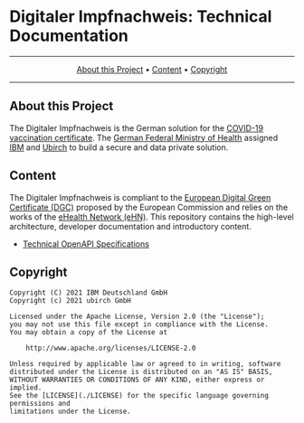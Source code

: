 # Digitaler Impfnachweis: Technical Documentation

<p align="center">
 <!-- <a href="https://www.website-here.de/en/"><img src="icon-here.png" width="400"></a> -->
</p>

<hr />
<p align="center">
    <a href="#about-this-project">About this Project</a> •
    <a href="#content">Content</a> •
    <a href="#copyright">Copyright</a> 
</p>
<hr />

## About this Project

The Digitaler Impfnachweis is the German solution for the [COVID-19 vaccination certificate]((https://www.bundesgesundheitsministerium.de/coronavirus/faq-covid-19-impfung/faq-digitaler-impfnachweis.html)).
The [German Federal Ministry of Health](https://www.bundesgesundheitsministerium.de/en/en.html) assigned [IBM](https://www.ibm.com/) and  [Ubirch](https://ubirch.de/) to build a secure and data private solution.

## Content

The Digitaler Impfnachweis is compliant to the [European Digital Green Certificate (DGC)](https://ec.europa.eu/info/live-work-travel-eu/coronavirus-response/safe-covid-19-vaccines-europeans/covid-19-digital-green-certificates_en) proposed by the European Commission and relies on the works of the [eHealth Network (eHN)](https://ec.europa.eu/health/ehealth/covid-19_en).
This repository contains the high-level architecture, developer documentation and introductory content.

- [Technical OpenAPI Specifications](https://github.com/Digitaler-Impfnachweis/certification-apis)

## Copyright

```
Copyright (C) 2021 IBM Deutschland GmbH 
Copyright (c) 2021 ubirch GmbH

Licensed under the Apache License, Version 2.0 (the "License");
you may not use this file except in compliance with the License.
You may obtain a copy of the License at

    http://www.apache.org/licenses/LICENSE-2.0

Unless required by applicable law or agreed to in writing, software
distributed under the License is distributed on an "AS IS" BASIS,
WITHOUT WARRANTIES OR CONDITIONS OF ANY KIND, either express or implied.
See the [LICENSE](./LICENSE) for the specific language governing permissions and
limitations under the License.
```

